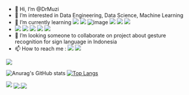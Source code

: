 - 👋 Hi, I’m @DrMuzi
- 💞️ I’m interested in Data Engineering, Data Science, Machine Learning
- 🌱 I’m currently learning <img src="https://img.shields.io/badge/Python-FFD43B?style=for-the-badge&logo=python&logoColor=blue"/> <img src="https://img.shields.io/badge/PyTorch-EE4C2C?style=for-the-badge&logo=PyTorch&logoColor=white"/>  ![image](https://img.shields.io/badge/R-276DC3?style=for-the-badge&logo=r&logoColor=white)   <img src="https://img.shields.io/badge/Java-ED8B00?style=for-the-badge&logo=java&logoColor=white"/>   <img src="https://img.shields.io/badge/Kotlin-0095D5?&style=for-the-badge&logo=kotlin&logoColor=white/">   <img src="https://img.shields.io/badge/Android-3DDC84?style=for-the-badge&logo=android&logoColor=white"> 
-  <img src="https://img.shields.io/badge/Colab-F9AB00?style=for-the-badge&logo=googlecolab&color=525252/">     <img src="https://img.shields.io/badge/TensorFlow-FF6F00?style=for-the-badge&logo=TensorFlow&logoColor=white">    <img src="https://img.shields.io/badge/Tableau-E97627?style=for-the-badge&logo=Tableau&logoColor=white">         <img src="https://img.shields.io/badge/Visual_Studio_Code-0078D4?style=for-the-badge&logo=visual%20studio%20code&logoColor=white">   <img src="https://img.shields.io/badge/Android_Studio-3DDC84?style=for-the-badge&logo=android-studio&logoColor=white">
- 👀 I’m looking someone to collaborate on project about gesture recognition for sign language in Indonesia
- 📫 How to reach me : <a href="https://www.linkedin.com/in/dimas-rafi-ramaharmuzi-42765077/"> <img src="https://img.shields.io/badge/LinkedIn-0077B5?style=for-the-badge&logo=linkedin&logoColor=white"/></a>   <a href="https://twitter.com/RafiMuzi"> <img src="https://img.shields.io/badge/Twitter-1DA1F2?style=for-the-badge&logo=twitter&logoColor=white"/></a>

<!---
DrMuzi/DrMuzi is a ✨ special ✨ repository because its `README.md` (this file) appears on your GitHub profile.
You can click the Preview link to take a look at your changes.
--->

<img src="https://github-profile-summary-cards.vercel.app/api/cards/profile-details?username=DrMuzi&theme=github_dark">

![Anurag's GitHub stats](https://github-readme-stats.vercel.app/api?username=DrMuzi&show_icons=true&theme=github_dark&count_private=true&include_all_commits=true)
[![Top Langs](https://github-readme-stats.vercel.app/api/top-langs/?username=DrMuzi&langs_count=10&theme=github_dark&layout=compact)](https://github.com/DrMuzi/github-readme-stats)

<img src="https://github-readme-streak-stats.herokuapp.com/?user=DrMuzi&theme=dark">

<a href="https://github.com/DrMuzi/HUWAEI-MapsKit-OfficeGovApps">
  <img align="center" src="https://github-readme-stats.vercel.app/api/pin/?username=DrMuzi&repo=HUWAEI-MapsKit-OfficeGovApps&theme=github_dark&show_owner=true" />
</a>

<a href="https://github.com/HighkalW/CapstoneProject">
  <img align="center" src="https://github-readme-stats.vercel.app/api/pin/?username=HighkalW&repo=CapstoneProject&theme=github_dark&show_owner=true" />
</a>
